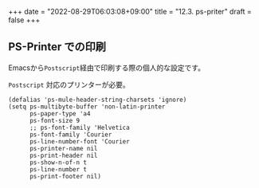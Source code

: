 +++
date = "2022-08-29T06:03:08+09:00"
title = "12.3. ps-priter"
draft = false
+++

## PS-Printer での印刷
Emacsから`Postscript`経由で印刷する際の個人的な設定です。

`Postscript` 対応のプリンターが必要。

```code
(defalias 'ps-mule-header-string-charsets 'ignore)
(setq ps-multibyte-buffer 'non-latin-printer
	  ps-paper-type 'a4
	  ps-font-size 9
	  ;; ps-font-family 'Helvetica
	  ps-font-family 'Courier
	  ps-line-number-font 'Courier
	  ps-printer-name nil
	  ps-print-header nil
	  ps-show-n-of-n t
	  ps-line-number t
	  ps-print-footer nil)
```

